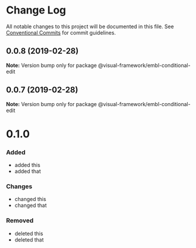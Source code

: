 # Change Log

All notable changes to this project will be documented in this file.
See [Conventional Commits](https://conventionalcommits.org) for commit guidelines.

## 0.0.8 (2019-02-28)

**Note:** Version bump only for package @visual-framework/embl-conditional-edit





## 0.0.7 (2019-02-28)

**Note:** Version bump only for package @visual-framework/embl-conditional-edit





# 0.1.0

### Added
- added this
- added that

### Changes

- changed this
- changed that

### Removed

- deleted this
- deleted that
